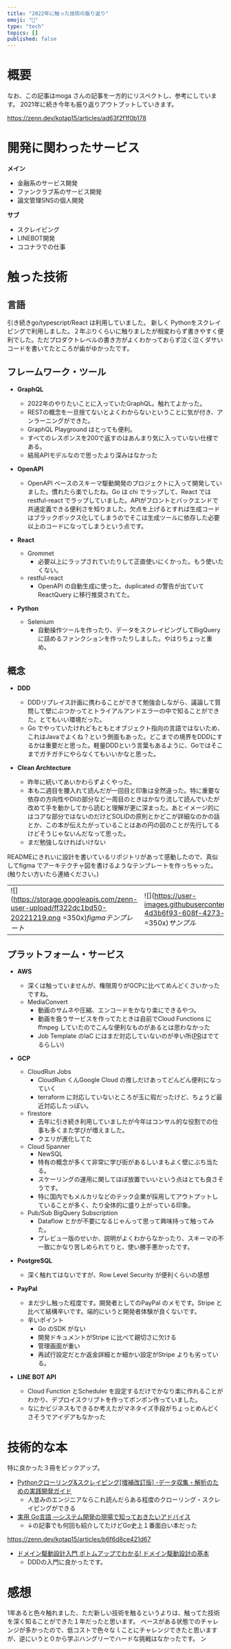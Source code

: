 ```yaml
---
title: "2022年に触った技術の振り返り"
emoji: "🐙"
type: "tech"
topics: []
published: false
---
```


# 概要

なお、この記事はmoga さんの記事を一方的にリスペクトし、参考にしています。
2021年に続き今年も振り返りアウトプットしていきます。

https://zenn.dev/kotap15/articles/ad63f2f1f0b178

# 開発に関わったサービス

**メイン**
- 金融系のサービス開発
- ファンクラブ系のサービス開発
- 論文管理SNSの個人開発

**サブ**
- スクレイピング
- LINEBOT開発
- ココナラでの仕事


# 触った技術

## 言語

引き続きgo/typescript/React は利用していました。
新しく Pythonをスクレイピングで利用しました。２年ぶりくらいに触りましたが相変わらず書きやすく便利でした。ただプロダクトレベルの書き方がよくわかっておらず泣く泣くダサいコードを書いてたところが歯がゆかったです。

## フレームワーク・ツール

- **GraphQL**
	- 2022年のやりたいことに入っていたGraphQL。触れてよかった。
	- RESTの概念を一旦捨てないとよくわからないということに気が付き、アンラーニングができた。
	- GraphQL Playground はとっても便利。
	- すべてのレスポンスを200で返すのはあんまり気に入っていない仕様である。
	- 結局APIモデルなので思ったより深みはなかった

- **OpenAPI**
	- OpenAPI ベースのスキーマ駆動開発のプロジェクトに入って開発していました。慣れたら楽でしたね。Go は chi でラップして、React では restful-react でラップしていました。APIがフロントとバックエンドで共通定義できる便利さを知りました。欠点を上げるとすれば生成コードはブラックボックス化してしまうのでそこは生成ツールに依存した必要以上のコードになってしまうという点です。


- **React**
	- Grommet
		- 必要以上にラップされていたりして正直使いにくかった。もう使いたくない。
	- restful-react
		- OpenAPI の自動生成に使った。duplicated の警告が出ていてReactQuery に移行推奨されてた。

- **Python**
	- Selenium
		- 自動操作ツールを作ったり、データをスクレイピングしてBigQueryに詰めるファンクションを作ったりしました。やはりちょっと重め。

## 概念

- **DDD**
	- DDDリプレイス計画に携わることができて勉強会しながら、議論して質問して壁にぶつかってとトライアルアンドエラーの中で知ることができた。とてもいい環境だった。
	- Go でやっていたけれどもともとオブジェクト指向の言語ではないため、これはJavaでよくね？という側面もあった。どこまでの境界をDDDにするかは重要だと思った。軽量DDDという言葉もあるように、Goではそこまでガチガチにやらなくてもいいかなと思った。

- **Clean Archtecture**
	- 昨年に続いてあいかわらずよくやった。
	- 本も二週目を腰入れて読んだが一回目と印象は全然違った。特に重要な依存の方向性やDIの部分など一周目のときはかなり流して読んでいたが改めて手を動かしてから読むと理解が更に深まった。あとイメージ的にはコアな部分ではないのだけどSOLIDの原則とかどこが詳細なのかの話とか、この本が伝えたがっていることはあの円の図のことが先行してるけどそうじゃないんだなって思った。
	- まだ勉強しなければいけない

READMEにきれいに設計を書いているリポジトリがあって感動したので、真似してfigma でアーキテクチャ図を書けるようなテンプレートを作っちゃった。(触りたい方いたら連絡ください。)

|||
|-|-|
|![](https://storage.googleapis.com/zenn-user-upload/ff322dc1bd50-20221219.png =350x)*figmaテンプレート*|![](https://user-images.githubusercontent.com/7589567/179364458-4d3b6f93-608f-4273-b793-e7227b05fe2d.png =350x)*サンプル*|

## プラットフォーム・サービス

- **AWS**
	- 深くは触っていませんが、権限周りがGCPに比べてめんどくさいかったですね。
	- MediaConvert
		- 動画のサムネや圧縮、エンコードをかなり楽にできるやつ。
		- 動画を扱うサービスを作ってたときは自前でCloud Functions にffmpeg していたのでこんな便利なものがあるとは思わなかった
		- Job Template のIaC にはまだ対応していないのが辛い所([PR]()はでてるらしい)

- **GCP**
	- CloudRun Jobs
		- CloudRun くんGoogle Cloud の推しだけあってどんどん便利になっていく
		- terraform に対応していないところが玉に瑕だったけど、ちょうど最近対応したっぽい。
	- firestore 
		- 去年に引き続き利用していましたが今年はコンサル的な役割での仕事も多くまた学びが増えました。
		- クエリが進化してた
	- Cloud Spanner
		- NewSQL
		- 特有の概念が多くて非常に学び街があるしいまもよく壁にぶち当たる。
		- スケーリングの運用に関してほぼ放置でいいという点はとても良さそうです。
		- 特に国内でもメルカリなどのテック企業が採用してアウトプットしていることが多く、たり全体的に盛り上がっている印象。
	- Pub/Sub BigQuery Subscription
		- Dataflow とかが不要になるじゃんって思って興味持って触ってみた。
		- プレビュー版のせいか、説明がよくわからなかったり、スキーマの不一致にかなり苦しめられてりと、使い勝手悪かったです。

- **PostgreSQL**
	- 深く触れてはないですが、Row Level Security が便利くらいの感想

- **PayPal**
	- まだ少し触った程度です。開発者としてのPayPal のメモです。Stripe と比べて結構辛いです。端的にいうと開発者体験が良くないです。
	- 辛いポイント
		- Go のSDK がない
		- 開発ドキュメントがStripe に比べて親切さに欠ける
		- 管理画面が重い
		- 再試行設定だとか返金詳細とか細かい設定がStripe よりも劣っている。

- **LINE BOT API**
	- Cloud Function とScheduler を設定するだけでかなり楽に作れることがわかり、デプロイスクリプトを作ってポンポン作っていました。
	- なにかビジネスもできるか考えたがマネタイズ手段がちょっとめんどくさそうでアイデアもなかった

# 技術的な本

特に良かった３冊をピックアップ。

- [Pythonクローリング&スクレイピング[増補改訂版] -データ収集・解析のための実践開発ガイド](https://amzn.to/3W7AQAh)
	- 人並みのエンジニアならこれ読んだらある程度のクローリング・スクレイピングができる
- [実用 Go言語 ―システム開発の現場で知っておきたいアドバイス](https://amzn.to/3G3qFHv)
	- ↓の記事でも何回も紹介してたけどGo史上１番面白い本だった

https://zenn.dev/kotap15/articles/b6f6d8ce421d67

- [ドメイン駆動設計入門 ボトムアップでわかる! ドメイン駆動設計の基本](https://amzn.to/3PEQTTV)
	- DDDの入門に良かったです。
# 感想

1年あると色々触れました、ただ新しい技術を触るというよりは、触ってた技術を深く知ることができた１年だったと思います。
ベースがある状態でのチャレンジが多かったので、低コストで色々なｌことにチャレンジできたと思いますが、逆にいうと０から学ぶハングリーでハードな挑戦はなかったです。
ン